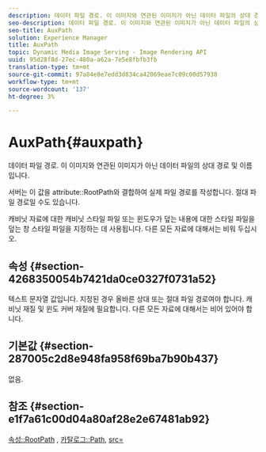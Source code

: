 ```yaml
---
description: 데이터 파일 경로. 이 이미지와 연관된 이미지가 아닌 데이터 파일의 상대 경로 및 이름입니다.
seo-description: 데이터 파일 경로. 이 이미지와 연관된 이미지가 아닌 데이터 파일의 상대 경로 및 이름입니다.
seo-title: AuxPath
solution: Experience Manager
title: AuxPath
topic: Dynamic Media Image Serving - Image Rendering API
uuid: 95d28f8d-27ec-480a-a62a-7e5e8fbfb3fb
translation-type: tm+mt
source-git-commit: 97a84e8e7edd3d834ca42069eae7c09c00d57938
workflow-type: tm+mt
source-wordcount: '137'
ht-degree: 3%

---
```



# AuxPath{#auxpath}

데이터 파일 경로. 이 이미지와 연관된 이미지가 아닌 데이터 파일의 상대 경로 및 이름입니다.

서버는 이 값을 attribute::RootPath와 결합하여 실제 파일 경로를 작성합니다. 절대 파일 경로일 수도 있습니다.

캐비닛 자료에 대한 캐비닛 스타일 파일 또는 윈도우가 덮는 내용에 대한 스타일 파일을 덮는 창 스타일 파일을 지정하는 데 사용됩니다. 다른 모든 자료에 대해서는 비워 두십시오.

## 속성 {#section-4268350054b7421da0ce0327f0731a52}

텍스트 문자열 값입니다. 지정된 경우 올바른 상대 또는 절대 파일 경로여야 합니다. 캐비닛 재질 및 윈도 커버 재질에 필요합니다. 다른 모든 자료에 대해서는 비어 있어야 합니다.

## 기본값 {#section-287005c2d8e948fa958f69ba7b90b437}

없음.

## 참조 {#section-e1f7a61c00d04a80af28e2e67481ab92}

[속성::RootPath](../../../../../ir-api/material-cat/image-rendering-api-ref/c-ir-material-catalog/c-ir-attributes-reference/r-ir-rootpath.md#reference-a4d7c96b62e14fcbad1740c702f160f3) ,  [카탈로그::Path](../../../../../ir-api/material-cat/image-rendering-api-ref/c-ir-material-catalog/c-ir-material-data-reference/r-ir-path.md#reference-59ebb624250a4965ad1737578a2ab590),  [src=](../../../../../ir-api/http-protocol/image-rendering-api-ref/c-ir-http-protocol-ref/c-ir-http-protocol-command-reference/r-ir-src.md#reference-62c98abad22149d68d405ed6aaff8272)
